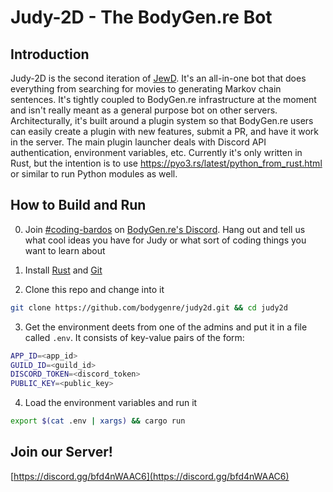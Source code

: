 # Judy-2D - The BodyGen.re Bot

## Introduction

Judy-2D is the second iteration of [JewD](https://github.com/bodygenre/JewD). It's an all-in-one bot that does everything from searching for movies to generating Markov chain sentences. It's tightly coupled to BodyGen.re infrastructure at the moment and isn't really meant as a general purpose bot on other servers. Architecturally, it's built around a plugin system so that BodyGen.re users can easily create a plugin with new features, submit a PR, and have it work in the server. The main plugin launcher deals with Discord API authentication, environment variables, etc. Currently it's only written in Rust, but the intention is to use https://pyo3.rs/latest/python_from_rust.html or similar to run Python modules as well.

## How to Build and Run

0. Join [#coding-bardos](https://discord.com/channels/788925423420964904/979894864709824582) on [BodyGen.re's Discord](https://discord.gg/bfd4nWAAC6). Hang out and tell us what cool ideas you have for Judy or what sort of coding things you want to learn about

1. Install [Rust](https://www.rust-lang.org/tools/install) and [Git](https://git-scm.com/book/en/v2/Getting-Started-Installing-Git)

2. Clone this repo and change into it
  ```bash
  git clone https://github.com/bodygenre/judy2d.git && cd judy2d
  ```

3. Get the environment deets from one of the admins and put it in a file called `.env`. It consists of key-value pairs of the form:
  ```bash
  APP_ID=<app_id>
  GUILD_ID=<guild_id>
  DISCORD_TOKEN=<discord_token>
  PUBLIC_KEY=<public_key>
  ```

4. Load the environment variables and run it
  ```bash
  export $(cat .env | xargs) && cargo run
  ```

## Join our Server!
[https://discord.gg/bfd4nWAAC6](https://discord.gg/bfd4nWAAC6)